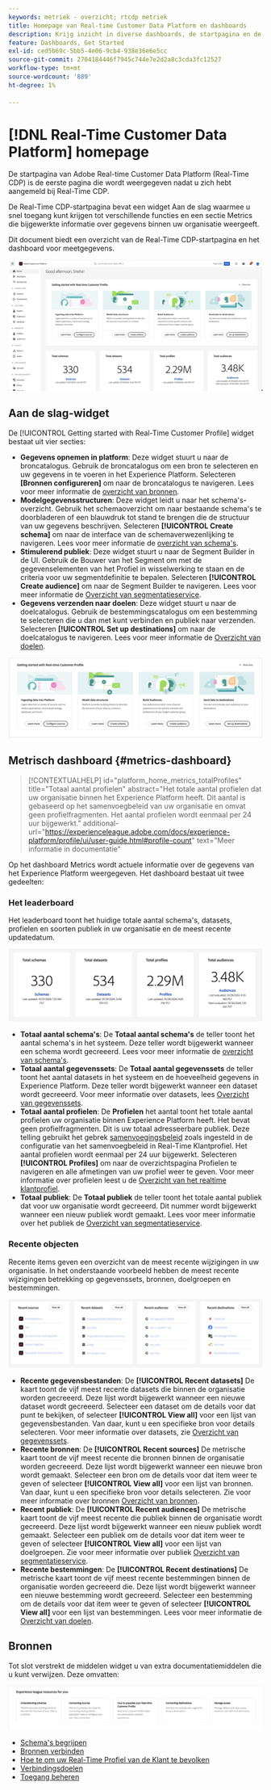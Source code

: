 ```yaml
---
keywords: metriek - overzicht; rtcdp metriek
title: Homepage van Real-time Customer Data Platform en dashboards
description: Krijg inzicht in diverse dashboards, de startpagina en de eerste gebruikerservaring van Adobe Real-Time CDP.
feature: Dashboards, Get Started
exl-id: ced5b69c-5bb5-4e06-9cb4-938e36e6e5cc
source-git-commit: 2704184446f7945c744e7e2d2a8c3cda3fc12527
workflow-type: tm+mt
source-wordcount: '889'
ht-degree: 1%

---
```


# [!DNL Real-Time Customer Data Platform] homepage

De startpagina van Adobe Real-time Customer Data Platform (Real-Time CDP) is de eerste pagina die wordt weergegeven nadat u zich hebt aangemeld bij Real-Time CDP.

De Real-Time CDP-startpagina bevat een widget Aan de slag waarmee u snel toegang kunt krijgen tot verschillende functies en een sectie Metrics die bijgewerkte informatie over gegevens binnen uw organisatie weergeeft.

Dit document biedt een overzicht van de Real-Time CDP-startpagina en het dashboard voor meetgegevens.

![De homepage van Platform UI.](assets/platform-home/home.png)

## Aan de slag-widget

De [!UICONTROL Getting started with Real-Time Customer Profile] widget bestaat uit vier secties:

* **Gegevens opnemen in platform**: Deze widget stuurt u naar de broncatalogus. Gebruik de broncatalogus om een bron te selecteren en uw gegevens in te voeren in het Experience Platform. Selecteren **[Bronnen configureren]** om naar de broncatalogus te navigeren. Lees voor meer informatie de [overzicht van bronnen](../sources/home.md).
* **Modelgegevensstructuren**: Deze widget leidt u naar het schema&#39;s-overzicht. Gebruik het schemaoverzicht om naar bestaande schema&#39;s te doorbladeren of een blauwdruk tot stand te brengen die de structuur van uw gegevens beschrijven. Selecteren **[!UICONTROL Create schema]** om naar de interface van de schemaverwezenlijking te navigeren. Lees voor meer informatie de [overzicht van schema&#39;s](../xdm/home.md).
* **Stimulerend publiek**: Deze widget stuurt u naar de Segment Builder in de UI. Gebruik de Bouwer van het Segment om met de gegevenselementen van het Profiel in wisselwerking te staan en de criteria voor uw segmentdefinitie te bepalen. Selecteren **[!UICONTROL Create audience]** om naar de Segment Builder te navigeren. Lees voor meer informatie de [Overzicht van segmentatieservice](../segmentation/home.md).
* **Gegevens verzenden naar doelen**: Deze widget stuurt u naar de doelcatalogus. Gebruik de bestemmingscatalogus om een bestemming te selecteren die u dan met kunt verbinden en publiek naar verzenden. Selecteren **[!UICONTROL Set up destinations]** om naar de doelcatalogus te navigeren. Lees voor meer informatie de [Overzicht van doelen](../destinations/home.md).

![De startpagina van de platformgebruikersinterface met de widget Aan de slag](assets/platform-home/getting-started-widget.png)

## Metrisch dashboard {#metrics-dashboard}

>[!CONTEXTUALHELP]
>id="platform_home_metrics_totalProfiles"
>title="Totaal aantal profielen"
>abstract="Het totale aantal profielen dat uw organisatie binnen het Experience Platform heeft. Dit aantal is gebaseerd op het samenvoegbeleid van uw organisatie en omvat geen profielfragmenten. Het aantal profielen wordt eenmaal per 24 uur bijgewerkt."
>additional-url="https://experienceleague.adobe.com/docs/experience-platform/profile/ui/user-guide.html#profile-count" text="Meer informatie in documentatie"

Op het dashboard Metrics wordt actuele informatie over de gegevens van het Experience Platform weergegeven. Het dashboard bestaat uit twee gedeelten:

### Het leaderboard

Het leaderboard toont het huidige totale aantal schema&#39;s, datasets, profielen en soorten publiek in uw organisatie en de meest recente updatedatum.

![De leaderboard-sectie in de UI-startpagina van het platform.](assets/platform-home/leaderboard.png)

* **Totaal aantal schema&#39;s**: De **Totaal aantal schema&#39;s** de teller toont het aantal schema&#39;s in het systeem. Deze teller wordt bijgewerkt wanneer een schema wordt gecreeerd. Lees voor meer informatie de [overzicht van schema&#39;s](../xdm/home.md).
* **Totaal aantal gegevenssets**: De **Totaal aantal gegevenssets** de teller toont het aantal datasets in het systeem en de hoeveelheid gegevens in Experience Platform. Deze teller wordt bijgewerkt wanneer een dataset wordt gecreeerd. Voor meer informatie over datasets, lees [Overzicht van gegevenssets](../catalog/datasets/overview.md).
* **Totaal aantal profielen**: De **Profielen** het aantal toont het totale aantal profielen uw organisatie binnen Experience Platform heeft. Het bevat geen profielfragmenten. Dit is uw totaal adresseerbare publiek. Deze telling gebruikt het gebrek [samenvoegingsbeleid](profile/merge-policies.md) zoals ingesteld in de configuratie van het samenvoegbeleid in Real-Time Klantprofiel. Het aantal profielen wordt eenmaal per 24 uur bijgewerkt. Selecteren **[!UICONTROL Profiles]** om naar de overzichtspagina Profielen te navigeren en alle afmetingen van uw profiel weer te geven. Voor meer informatie over profielen leest u de [Overzicht van het realtime klantprofiel](../profile/home.md).
* **Totaal publiek**: De **Totaal publiek** de teller toont het totale aantal publiek dat voor uw organisatie wordt gecreeerd. Dit nummer wordt bijgewerkt wanneer een nieuw publiek wordt gemaakt. Lees voor meer informatie over het publiek de [Overzicht van segmentatieservice](../segmentation/home.md).

### Recente objecten

Recente items geven een overzicht van de meest recente wijzigingen in uw organisatie. In het onderstaande voorbeeld hebben de meest recente wijzigingen betrekking op gegevenssets, bronnen, doelgroepen en bestemmingen.

![De recente puntensectie in de homepage van UI van het Platform.](assets/platform-home/recent-items.png)

* **Recente gegevensbestanden**: De **[!UICONTROL Recent datasets]** De kaart toont de vijf meest recente datasets die binnen de organisatie worden gecreeerd. Deze lijst wordt bijgewerkt wanneer een nieuwe dataset wordt gecreeerd. Selecteer een dataset om de details voor dat punt te bekijken, of selecteer **[!UICONTROL View all]** voor een lijst van gegevensbestanden. Van daar, kunt u een specifieke bron voor details selecteren. Voor meer informatie over datasets, zie [Overzicht van gegevenssets](../catalog/datasets/overview.md).
* **Recente bronnen**: De **[!UICONTROL Recent sources]** De metrische kaart toont de vijf meest recente die bronnen binnen de organisatie worden gecreeerd. Deze lijst wordt bijgewerkt wanneer een nieuwe bron wordt gemaakt. Selecteer een bron om de details voor dat item weer te geven of selecteer **[!UICONTROL View all]** voor een lijst van bronnen. Van daar, kunt u een specifieke bron voor details selecteren. Zie voor meer informatie over bronnen [Overzicht van bronnen](../sources/home.md).
* **Recent publiek**: De **[!UICONTROL Recent audiences]** De metrische kaart toont de vijf meest recente die publiek binnen de organisatie wordt gecreeerd. Deze lijst wordt bijgewerkt wanneer een nieuw publiek wordt gemaakt. Selecteer een publiek om de details voor dat item weer te geven of selecteer **[!UICONTROL View all]** voor een lijst van doelgroepen. Zie voor meer informatie over publiek [Overzicht van segmentatieservice](../segmentation/home.md).
* **Recente bestemmingen**: De **[!UICONTROL Recent destinations]** De metrische kaart toont de vijf meest recente bestemmingen binnen de organisatie worden gecreeerd die. Deze lijst wordt bijgewerkt wanneer een nieuwe bestemming wordt gecreeerd. Selecteer een bestemming om de details voor dat item weer te geven of selecteer **[!UICONTROL View all]** voor een lijst van bestemmingen. Lees voor meer informatie de [Overzicht van doelen](../destinations/home.md).

## Bronnen

Tot slot verstrekt de middelen widget u van extra documentatiemiddelen die u kunt verwijzen. Deze omvatten:

![De middelensectie in de homepage van UI van het Platform.](assets/platform-home/resources.png)

* [Schema&#39;s begrijpen](../xdm/schema/composition.md)
* [Bronnen verbinden](../sources/home.md)
* [Hoe te om uw Real-Time Profiel van de Klant te bevolken](../profile/home.md)
* [Verbindingsdoelen](../destinations/home.md)
* [Toegang beheren](../access-control/abac/overview.md)

<!-- ### Successful profile records

In the leaderboard **[!UICONTROL Successful profile records]** shows the total number of records that have been successfully processed into the profile.

There is also a metric card that shows the percentage of successful records. Select **[!UICONTROL View datasets]** to see more details about the profile records. Hover over the colored area of the graph to see additional details:

![image](assets/home-profilerecords-details.PNG)

The number of successful profile records is updated hourly. 

For more information about profiles, see [A unified view of your customer in Real-Time CDP](profile/profile-overview.md).

### Total profile records

The **[!UICONTROL Total profile records]** metric card shows the total number of data records enabled to feed into the profiles, and the percentage that are successful, updated once per day. This does not include all data in the data lake, because some data might not be enabled to feed into the profiles.

 Hover over the colored area of the graph to see additional details about the successful profiles:

![image](assets/home-profile-details.PNG)

Select **[!UICONTROL View profiles]** to see more details about the profile records.

For more information about profiles, see [A unified view of your customer in Real-Time CDP](profile/profile-overview.md).

For more information about viewing a specific profile, see [Profile viewer](profile/profile-viewer.md).

### Failed profile records

In the leaderboard, **[!UICONTROL Failed profile records]** counts the number of records that failed to process into the profile.

The **[!UICONTROL Failed profile records]** metric card shows this count, and includes a graphical representation that helps you see how failures have trended during the time shown below the graphic. This chart is updated hourly. Select **[!UICONTROL View datasets]** to see more details about the profile records.

The number of failed profile records is updated hourly. -->
